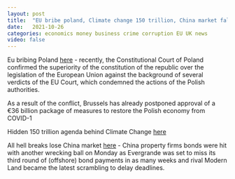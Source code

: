 ```yaml
---
layout: post
title:  "EU bribe poland, Climate change 150 trillion, China market falls"
date:   2021-10-26
categories: economics money business crime corruption EU UK news
video: false
---
```


Eu bribing Poland [here](//www.zerohedge.com/political/polish-pm-says-eu-holding-gun-our-head-over-funds-could-start-ww3) - recently, the Constitutional Court of Poland confirmed the superiority of the constitution of the republic over the legislation of the European Union against the background of several verdicts of the EU Court, which condemned the actions of the Polish authorities.

As a result of the conflict, Brussels has already postponed approval of a €36 billion package of measures to restore the Polish economy from COVID-1

Hidden 150 trillion agenda behind Climate Change [here](//www.zerohedge.com/markets/here-hidden-150-trillion-agenda-behind-crusade-against-climate-change)

All hell breaks lose China market [here](//www.zerohedge.com/markets/its-disastrous-day-all-hell-breaks-loose-chinas-bond-markets) - China property firms bonds were hit with another wrecking ball on Monday as Evergrande was set to miss its third round of (offshore) bond payments in as many weeks and rival Modern Land became the latest scrambling to delay deadlines.
